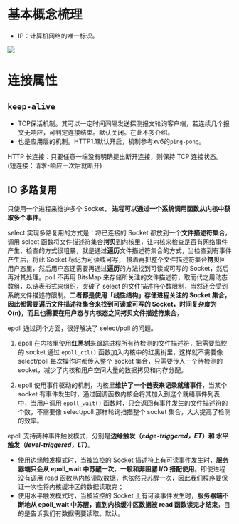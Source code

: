 # 基本概念梳理

- IP：计算机网络的唯一标识。

![](http://img.070077.xyz/202204231513190.png)


# 连接属性

## `keep-alive`

- TCP保活机制。其可以一定时间间隔发送探测报文轮询客户端，若连续几个报文无响应，可判定连接结束。默认关闭。在此不多介绍。
- 也是应用层的机制。HTTP1.1默认开启，机制参考xv6的`ping-pong`。

HTTP 长连接：只要任意一端没有明确提出断开连接，则保持 TCP 连接状态。
(短连接：请求-响应一次后就断开)



## IO 多路复用

只使用一个进程来维护多个 Socket， **进程可以通过一个系统调用函数从内核中获取多个事件**。

select 实现多路复用的方式是：将已连接的 Socket 都放到一个**文件描述符集合**，调用 select 函数将文件描述符集合**拷贝**到内核里，让内核来检查是否有网络事件产生，检查的方式很粗暴，就是通过**遍历**文件描述符集合的方式，当检查到有事件产生后，将此 Socket 标记为可读或可写， 接着再把整个文件描述符集合**拷贝**回用户态里，然后用户态还需要再通过**遍历**的方法找到可读或可写的 Socket，然后再对其处理。poll 不再用 BitsMap 来存储所关注的文件描述符，取而代之用动态数组，以链表形式来组织，突破了 select 的文件描述符个数限制，当然还会受到系统文件描述符限制。**二者都是使用「线性结构」存储进程关注的 Socket 集合，因此都需要遍历文件描述符集合来找到可读或可写的 Socket，时间复杂度为 O(n)，而且也需要在用户态与内核态之间拷贝文件描述符集合**，

epoll 通过两个方面，很好解决了 select/poll 的问题。

1. epoll 在内核里使用**红黑树**来跟踪进程所有待检测的文件描述符，把需要监控的 socket 通过 `epoll_ctl()` 函数加入内核中的红黑树里，这样就不需要像 select/poll 每次操作时都传入整个 socket 集合，只需要传入一个待检测的 socket，减少了内核和用户空间大量的数据拷贝和内存分配。

2. epoll 使用事件驱动的机制，内核里**维护了一个链表来记录就绪事件**，当某个 socket 有事件发生时，通过回调函数内核会将其加入到这个就绪事件列表中，当用户调用 `epoll_wait()` 函数时，只会返回有事件发生的文件描述符的个数，不需要像 select/poll 那样轮询扫描整个 socket 集合，大大提高了检测的效率。

epoll 支持两种事件触发模式，分别是**边缘触发（_edge-triggered，ET_）和 水平触发（_level-triggered，LT_）**。

- 使用边缘触发模式时，当被监控的 Socket 描述符上有可读事件发生时，**服务器端只会从 epoll_wait 中苏醒一次**，**一般和非阻塞 I/O 搭配使用**。即使进程没有调用 read 函数从内核读取数据，也依然只苏醒一次，因此我们程序要保证一次性将内核缓冲区的数据读取完；
- 使用水平触发模式时，当被监控的 Socket 上有可读事件发生时，**服务器端不断地从 epoll_wait 中苏醒，直到内核缓冲区数据被 read 函数读完才结束**，目的是告诉我们有数据需要读取。默认。